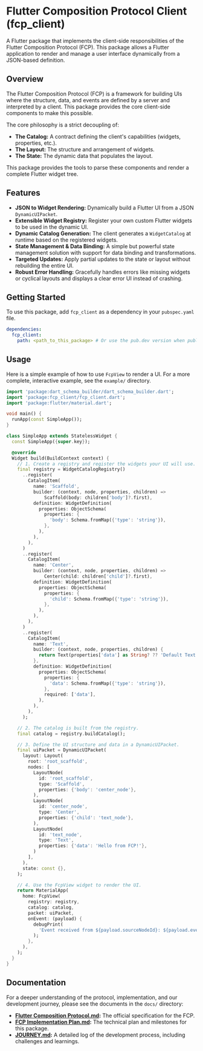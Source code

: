 # Flutter Composition Protocol Client (fcp_client)

A Flutter package that implements the client-side responsibilities of the Flutter Composition Protocol (FCP). This package allows a Flutter application to render and manage a user interface dynamically from a JSON-based definition.

## Overview

The Flutter Composition Protocol (FCP) is a framework for building UIs where the structure, data, and events are defined by a server and interpreted by a client. This package provides the core client-side components to make this possible.

The core philosophy is a strict decoupling of:

- **The Catalog:** A contract defining the client's capabilities (widgets, properties, etc.).
- **The Layout:** The structure and arrangement of widgets.
- **The State:** The dynamic data that populates the layout.

This package provides the tools to parse these components and render a complete Flutter widget tree.

## Features

- **JSON to Widget Rendering:** Dynamically build a Flutter UI from a JSON `DynamicUIPacket`.
- **Extensible Widget Registry:** Register your own custom Flutter widgets to be used in the dynamic UI.
- **Dynamic Catalog Generation:** The client generates a `WidgetCatalog` at runtime based on the registered widgets.
- **State Management & Data Binding:** A simple but powerful state management solution with support for data binding and transformations.
- **Targeted Updates:** Apply partial updates to the state or layout without rebuilding the entire UI.
- **Robust Error Handling:** Gracefully handles errors like missing widgets or cyclical layouts and displays a clear error UI instead of crashing.

## Getting Started

To use this package, add `fcp_client` as a dependency in your `pubspec.yaml` file.

```yaml
dependencies:
  fcp_client:
    path: <path_to_this_package> # Or use the pub.dev version when published
```

## Usage

Here is a simple example of how to use `FcpView` to render a UI. For a more complete, interactive example, see the `example/` directory.

```dart
import 'package:dart_schema_builder/dart_schema_builder.dart';
import 'package:fcp_client/fcp_client.dart';
import 'package:flutter/material.dart';

void main() {
  runApp(const SimpleApp());
}

class SimpleApp extends StatelessWidget {
  const SimpleApp({super.key});

  @override
  Widget build(BuildContext context) {
    // 1. Create a registry and register the widgets your UI will use.
    final registry = WidgetCatalogRegistry()
      ..register(
        CatalogItem(
          name: 'Scaffold',
          builder: (context, node, properties, children) =>
              Scaffold(body: children['body']?.first),
          definition: WidgetDefinition(
            properties: ObjectSchema(
              properties: {
                'body': Schema.fromMap({'type': 'string'}),
              },
            ),
          ),
        ),
      )
      ..register(
        CatalogItem(
          name: 'Center',
          builder: (context, node, properties, children) =>
              Center(child: children['child']?.first),
          definition: WidgetDefinition(
            properties: ObjectSchema(
              properties: {
                'child': Schema.fromMap({'type': 'string'}),
              },
            ),
          ),
        ),
      )
      ..register(
        CatalogItem(
          name: 'Text',
          builder: (context, node, properties, children) {
            return Text(properties['data'] as String? ?? 'Default Text');
          },
          definition: WidgetDefinition(
            properties: ObjectSchema(
              properties: {
                'data': Schema.fromMap({'type': 'string'}),
              },
              required: ['data'],
            ),
          ),
        ),
      );

    // 2. The catalog is built from the registry.
    final catalog = registry.buildCatalog();

    // 3. Define the UI structure and data in a DynamicUIPacket.
    final uiPacket = DynamicUIPacket(
      layout: Layout(
        root: 'root_scaffold',
        nodes: [
          LayoutNode(
            id: 'root_scaffold',
            type: 'Scaffold',
            properties: {'body': 'center_node'},
          ),
          LayoutNode(
            id: 'center_node',
            type: 'Center',
            properties: {'child': 'text_node'},
          ),
          LayoutNode(
            id: 'text_node',
            type: 'Text',
            properties: {'data': 'Hello from FCP!'},
          )
        ],
      ),
      state: const {},
    );

    // 4. Use the FcpView widget to render the UI.
    return MaterialApp(
      home: FcpView(
        registry: registry,
        catalog: catalog,
        packet: uiPacket,
        onEvent: (payload) {
          debugPrint(
            'Event received from ${payload.sourceNodeId}: ${payload.eventName}',
          );
        },
      ),
    );
  }
}
```

## Documentation

For a deeper understanding of the protocol, implementation, and our development journey, please see the documents in the `docs/` directory:

- **[Flutter Composition Protocol.md](./docs/Flutter%20Composition%20Protocol.md):** The official specification for the FCP.
- **[FCP Implementation Plan.md](./docs/FCP%20Implementation%20Plan.md):** The technical plan and milestones for this package.
- **[JOURNEY.md](./docs/JOURNEY.md):** A detailed log of the development process, including challenges and learnings.
